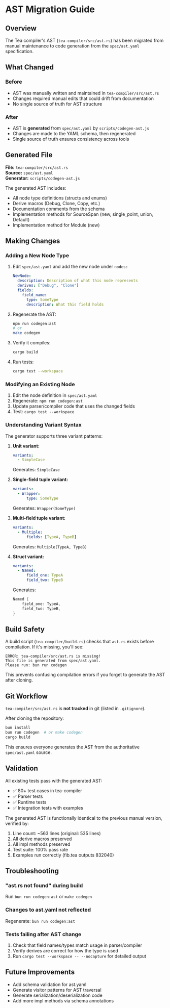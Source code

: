 # AST Migration Guide

## Overview

The Tea compiler's AST (`tea-compiler/src/ast.rs`) has been migrated from manual maintenance to code generation from the `spec/ast.yaml` specification.

## What Changed

### Before

- AST was manually written and maintained in `tea-compiler/src/ast.rs`
- Changes required manual edits that could drift from documentation
- No single source of truth for AST structure

### After

- AST is **generated** from `spec/ast.yaml` by `scripts/codegen-ast.js`
- Changes are made to the YAML schema, then regenerated
- Single source of truth ensures consistency across tools

## Generated File

**File:** `tea-compiler/src/ast.rs`  
**Source:** `spec/ast.yaml`  
**Generator:** `scripts/codegen-ast.js`

The generated AST includes:

- All node type definitions (structs and enums)
- Derive macros (Debug, Clone, Copy, etc.)
- Documentation comments from the schema
- Implementation methods for SourceSpan (new, single_point, union, Default)
- Implementation method for Module (new)

## Making Changes

### Adding a New Node Type

1. Edit `spec/ast.yaml` and add the new node under `nodes:`

   ```yaml
   NewNode:
     description: Description of what this node represents
     derives: ["Debug", "Clone"]
     fields:
       field_name:
         type: SomeType
         description: What this field holds
   ```

2. Regenerate the AST:

   ```bash
   npm run codegen:ast
   # or
   make codegen
   ```

3. Verify it compiles:

   ```bash
   cargo build
   ```

4. Run tests:
   ```bash
   cargo test --workspace
   ```

### Modifying an Existing Node

1. Edit the node definition in `spec/ast.yaml`
2. Regenerate: `npm run codegen:ast`
3. Update parser/compiler code that uses the changed fields
4. Test: `cargo test --workspace`

### Understanding Variant Syntax

The generator supports three variant patterns:

1. **Unit variant:**

   ```yaml
   variants:
     - SimpleCase
   ```

   Generates: `SimpleCase`

2. **Single-field tuple variant:**

   ```yaml
   variants:
     - Wrapper:
         type: SomeType
   ```

   Generates: `Wrapper(SomeType)`

3. **Multi-field tuple variant:**

   ```yaml
   variants:
     - Multiple:
         fields: [TypeA, TypeB]
   ```

   Generates: `Multiple(TypeA, TypeB)`

4. **Struct variant:**
   ```yaml
   variants:
     - Named:
         field_one: TypeA
         field_two: TypeB
   ```
   Generates:
   ```rust
   Named {
       field_one: TypeA,
       field_two: TypeB,
   }
   ```

## Build Safety

A build script (`tea-compiler/build.rs`) checks that `ast.rs` exists before compilation. If it's missing, you'll see:

```
ERROR: tea-compiler/src/ast.rs is missing!
This file is generated from spec/ast.yaml.
Please run: bun run codegen
```

This prevents confusing compilation errors if you forget to generate the AST after cloning.

## Git Workflow

`tea-compiler/src/ast.rs` is **not tracked** in git (listed in `.gitignore`).

After cloning the repository:

```bash
bun install
bun run codegen  # or make codegen
cargo build
```

This ensures everyone generates the AST from the authoritative `spec/ast.yaml` source.

## Validation

All existing tests pass with the generated AST:

- ✅ 80+ test cases in tea-compiler
- ✅ Parser tests
- ✅ Runtime tests
- ✅ Integration tests with examples

The generated AST is functionally identical to the previous manual version, verified by:

1. Line count: ~563 lines (original: 535 lines)
2. All derive macros preserved
3. All impl methods preserved
4. Test suite: 100% pass rate
5. Examples run correctly (fib.tea outputs 832040)

## Troubleshooting

### "ast.rs not found" during build

Run `bun run codegen:ast` or `make codegen`

### Changes to ast.yaml not reflected

Regenerate: `bun run codegen:ast`

### Tests failing after AST change

1. Check that field names/types match usage in parser/compiler
2. Verify derives are correct for how the type is used
3. Run `cargo test --workspace -- --nocapture` for detailed output

## Future Improvements

- Add schema validation for ast.yaml
- Generate visitor patterns for AST traversal
- Generate serialization/deserialization code
- Add more impl methods via schema annotations
